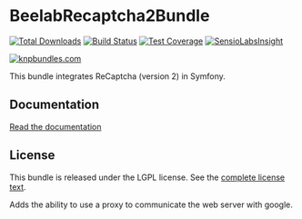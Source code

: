 BeelabRecaptcha2Bundle
======================

[![Total Downloads](https://poser.pugx.org/beelab/recaptcha2-bundle/downloads.png)](https://packagist.org/packages/beelab/recaptcha2-bundle)
[![Build Status](https://travis-ci.org/Bee-Lab/BeelabRecaptcha2Bundle.png?branch=master)](https://travis-ci.org/Bee-Lab/BeelabRecaptcha2Bundle)
[![Test Coverage](https://codeclimate.com/github/Bee-Lab/BeelabRecaptcha2Bundle/badges/coverage.svg)](https://codeclimate.com/github/Bee-Lab/BeelabRecaptcha2Bundle/coverage)
[![SensioLabsInsight](https://insight.sensiolabs.com/projects/049e98a4-0371-49f3-9a99-f627547d1395/mini.png)](https://insight.sensiolabs.com/projects/049e98a4-0371-49f3-9a99-f627547d1395)

[![knpbundles.com](http://knpbundles.com/Bee-Lab/BeelabRecaptcha2Bundle/badge)](http://knpbundles.com/Bee-Lab/BeelabRecaptcha2Bundle)

This bundle integrates ReCaptcha (version 2) in Symfony.

Documentation
-------------

[Read the documentation](docs/index.md)

License
-------

This bundle is released under the LGPL license. See the [complete license text](LICENSE).

Adds the ability to use a proxy to communicate the web server with google.
